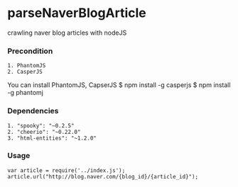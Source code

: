 # parseNaverBlogArticle
crawling naver blog articles with nodeJS

### Precondition
    1. PhantomJS
    2. CasperJS

You can install PhantomJS, CapserJS
$ npm install -g casperjs
$ npm install -g phantomj

### Dependencies
    1. "spooky": "~0.2.5"
    2. "cheerio": "~0.22.0"
    3. "html-entities": "~1.2.0"


### Usage
    var article = require('../index.js');
    article.url("http://blog.naver.com/{blog_id}/{article_id}");
